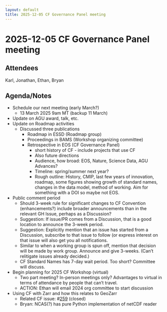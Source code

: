 ```yaml
---
layout: default
title: 2025-12-05 CF Governance Panel meeting
---
```

# 2025-12-05 CF Governance Panel meeting

## Attendees
Karl, Jonathan, Ethan, Bryan

## Agenda/Notes

* Schedule our next meeting (early March?)
    * 13 March 2025 9am MT (backup 11 March)
* Update on AGU award, talk, etc.
* Update on Roadmap activities
    * Discussed three publications
        * Roadmap in ESSD (Roadmap group)
        * Proceedings in BAMS (Workshop organizing committee)
        * Retrospective in EOS (CF Governance Panel)
            * short history of CF \- include projects that use CF
            * Also future directions
            * Audience, how broad: EOS, Nature, Science Data, AGU Advances?
            * Timeline: spring/summer next year?
            * Rough outline: History, CMIP, last few years of innovation, roadmap, some figures showing growth of standard names, changes in the data model, method of working.
              Aim for something with a DOI so maybe not EOS.
* Public comment period
    * Should 3-week rule for significant changes to CF Convention (enhancements?) include broader announcements than in the relevant GH Issue, perhaps as a Discussion?
    * Suggestion: If issue/PR comes from a Discussion, that is a good location to announce the 3-week period.
    * Suggestion: Explicitly mention that an issue has started from a Discussion, subscribe to that issue to follow (or express interest on that issue will also get you all notifications.
    * Similar to when a working group is spun off, mention that decision will be made by work group. Announce and give 3-weeks. (Can’t relitigate issues already decided.)
    * CF Standard Names has 7-day wait period. Too short? Committee will discuss.
* Begin planning for 2025 CF Workshop (virtual)
    * Two part meeting? In-person meetings only? Advantages to virtual in terms of attendance by people that can’t travel.
    * ACTION: Ethan will email 2024 org committee to start discussion
* Using CF with Zarr and how this relates to GeoZarr
    * Related CF issue: \#[259](https://github.com/cf-convention/discuss/issues/259) (closed)
    * Bryan: NCAS(?) has pure Python implementation of netCDF reader

